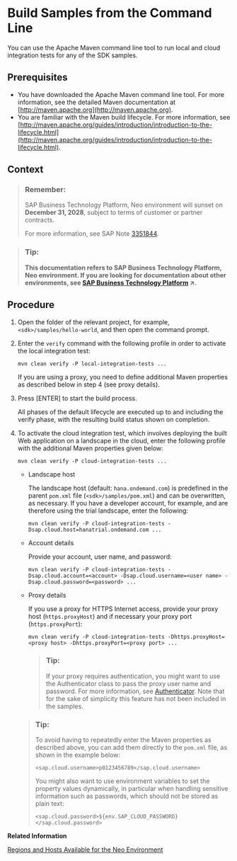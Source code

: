 <!-- loioad423da413994430bfd9564633f7bc52 -->

# Build Samples from the Command Line

You can use the Apache Maven command line tool to run local and cloud integration tests for any of the SDK samples.



## Prerequisites

-   You have downloaded the Apache Maven command line tool. For more information, see the detailed Maven documentation at [http://maven.apache.org](http://maven.apache.org).
-   You are familiar with the Maven build lifecycle. For more information, see [http://maven.apache.org/guides/introduction/introduction-to-the-lifecycle.html](http://maven.apache.org/guides/introduction/introduction-to-the-lifecycle.html).



## Context

> ### Remember:  
> SAP Business Technology Platform, Neo environment will sunset on **December 31, 2028**, subject to terms of customer or partner contracts.
> 
> For more information, see SAP Note [3351844](https://me.sap.com/notes/3351844).

> ### Tip:  
> **This documentation refers to SAP Business Technology Platform, Neo environment. If you are looking for documentation about other environments, see [SAP Business Technology Platform](https://help.sap.com/viewer/65de2977205c403bbc107264b8eccf4b/Cloud/en-US/6a2c1ab5a31b4ed9a2ce17a5329e1dd8.html "SAP Business Technology Platform (SAP BTP) is an integrated offering comprised of four technology portfolios: database and data management, application development and integration, analytics, and intelligent technologies. The platform offers users the ability to turn data into business value, compose end-to-end business processes, and build and extend SAP applications quickly.") :arrow_upper_right:.**



## Procedure

1.  Open the folder of the relevant project, for example, `<sdk>/samples/hello-world`, and then open the command prompt.

2.  Enter the `verify` command with the following profile in order to activate the local integration test:

    ```
    mvn clean verify -P local-integration-tests ...
    ```

    If you are using a proxy, you need to define additional Maven properties as described below in step 4 \(see proxy details\).

3.  Press [ENTER\] to start the build process.

    All phases of the default lifecycle are executed up to and including the verify phase, with the resulting build status shown on completion.

4.  To activate the cloud integration test, which involves deploying the built Web application on a landscape in the cloud, enter the following profile with the additional Maven properties given below:

    ```
    mvn clean verify -P cloud-integration-tests ...
    ```

    -   Landscape host

        The landscape host \(default: `hana.ondemand.com`\) is predefined in the parent `pom.xml` file \(`<sdk>/samples/pom.xml`\) and can be overwritten, as necessary. If you have a developer account, for example, and are therefore using the trial landscape, enter the following:

        ```
        mvn clean verify -P cloud-integration-tests -Dsap.cloud.host=hanatrial.ondemand.com ...
        ```

    -   Account details

        Provide your account, user name, and password:

        ```
        mvn clean verify -P cloud-integration-tests -Dsap.cloud.account=<account> -Dsap.cloud.username=<user name> -Dsap.cloud.password=<password> ...
        ```

    -   Proxy details

        If you use a proxy for HTTPS Internet access, provide your proxy host \(`https.proxyHost`\) and if necessary your proxy port \(`https.proxyPort`\):

        ```
        mvn clean verify -P cloud-integration-tests -Dhttps.proxyHost=<proxy host> -Dhttps.proxyPort=<proxy port> ...
        ```

        > ### Tip:  
        > If your proxy requires authentication, you might want to use the Authenticator class to pass the proxy user name and password. For more information, see [Authenticator](http://docs.oracle.com/javase/7/docs/api/java/net/Authenticator.html). Note that for the sake of simplicity this feature has not been included in the samples.


    > ### Tip:  
    > To avoid having to repeatedly enter the Maven properties as described above, you can add them directly to the `pom.xml` file, as shown in the example below:
    > 
    > ```
    > <sap.cloud.username>p0123456789</sap.cloud.username>
    > ```
    > 
    > You might also want to use environment variables to set the property values dynamically, in particular when handling sensitive information such as passwords, which should not be stored as plain text:
    > 
    > ```
    > <sap.cloud.password>${env.SAP_CLOUD_PASSWORD}</sap.cloud.password>
    > ```


**Related Information**  


[Regions and Hosts Available for the Neo Environment](../10-concepts-neo/regions-and-hosts-available-for-the-neo-environment-d722f7c.md "Each region represents a geographical location (for example, Europe, US East) where applications, data, or services are hosted.")

